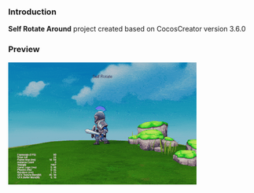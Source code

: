 ### Introduction
**Self Rotate Around** project created based on CocosCreator version 3.6.0

### Preview
![image](../../../gif/202201/2022012087.gif)